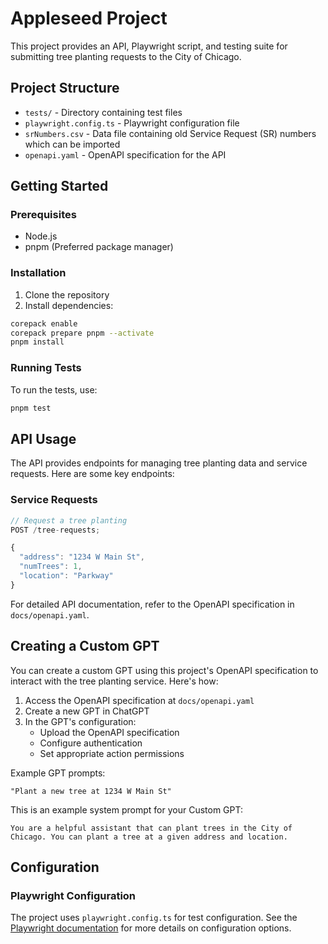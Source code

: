 # Appleseed Project

This project provides an API, Playwright script, and testing suite for submitting tree planting requests to the City of Chicago.

## Project Structure

- `tests/` - Directory containing test files
- `playwright.config.ts` - Playwright configuration file
- `srNumbers.csv` - Data file containing old Service Request (SR) numbers which can be imported
- `openapi.yaml` - OpenAPI specification for the API

## Getting Started

### Prerequisites

- Node.js
- pnpm (Preferred package manager)

### Installation

1. Clone the repository
2. Install dependencies:

```bash
corepack enable
corepack prepare pnpm --activate
pnpm install
```

### Running Tests

To run the tests, use:

```bash
pnpm test
```

## API Usage

The API provides endpoints for managing tree planting data and service requests. Here are some key endpoints:

### Service Requests

```typescript
// Request a tree planting
POST /tree-requests;

{
  "address": "1234 W Main St",
  "numTrees": 1,
  "location": "Parkway"
}
```

For detailed API documentation, refer to the OpenAPI specification in `docs/openapi.yaml`.

## Creating a Custom GPT

You can create a custom GPT using this project's OpenAPI specification to interact with the tree planting service. Here's how:

1. Access the OpenAPI specification at `docs/openapi.yaml`
2. Create a new GPT in ChatGPT
3. In the GPT's configuration:
   - Upload the OpenAPI specification
   - Configure authentication
   - Set appropriate action permissions

Example GPT prompts:

```plaintext
"Plant a new tree at 1234 W Main St"
```

This is an example system prompt for your Custom GPT:

```plaintext
You are a helpful assistant that can plant trees in the City of Chicago. You can plant a tree at a given address and location.
```

## Configuration

### Playwright Configuration

The project uses `playwright.config.ts` for test configuration. See the [Playwright documentation](https://playwright.dev/docs/test-configuration) for more details on configuration options.
